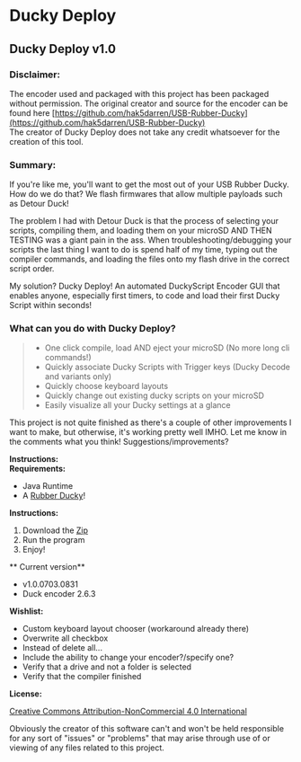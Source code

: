 Ducky Deploy 
=============
## Ducky Deploy v1.0

### Disclaimer:
The encoder used and packaged with this project has been packaged without permission. The original creator and source for the encoder can be found here [https://github.com/hak5darren/USB-Rubber-Ducky](https://github.com/hak5darren/USB-Rubber-Ducky)  
The creator of Ducky Deploy does not take any credit whatsoever for the creation of this tool. 

### Summary: 
If you're like me, you'll want to get the most out of your USB Rubber Ducky. How do we do that? We flash firmwares that allow multiple payloads such as Detour Duck!  

The problem I had with Detour Duck is that the process of selecting your scripts, compiling them, and loading them on your microSD AND THEN TESTING was a giant pain in the ass. When troubleshooting/debugging your scripts the last thing I want to do is spend half of my time, typing out the compiler commands, and loading the files onto my flash drive in the correct script order.  

My solution? Ducky Deploy! An automated DuckyScript Encoder GUI that enables anyone, especially first timers, to code and load their first Ducky Script within seconds!  


### What can you do with Ducky Deploy?

>  * One click compile, load AND eject your microSD (No more long cli commands!)
>  * Quickly associate Ducky Scripts with Trigger keys (Ducky Decode and variants only)
>  * Quickly choose keyboard layouts
>  * Quickly change out existing ducky scripts on your microSD
>  * Easily visualize all your Ducky settings at a glance 

This project is not quite finished as there's a couple of other improvements I want to make, but otherwise, it's working pretty well IMHO. Let me know in the comments what you think! Suggestions/improvements?

**Instructions:**  
**Requirements:**

  * Java Runtime
  * A [Rubber Ducky](http://usbrubberducky.com/#!index.md)! 
	
**Instructions:**

  1. Download the [Zip](https://github.com/fiveseven808/Ducky-Deploy/raw/master/prod/DuckyDeploy_v1.0.zip)
  2. Run the program
  3. Enjoy! 
		
** Current version** 

- v1.0.0703.0831
- Duck encoder 2.6.3
		  	 
**Wishlist:**

  * Custom keyboard layout chooser (workaround already there)
  * Overwrite all checkbox
  * Instead of delete all...
  * Include the ability to change your encoder?/specify one?
  * Verify that a drive and not a folder is selected
  * Verify that the compiler finished
	
	
**License:** 

[Creative Commons Attribution-NonCommercial 4.0 International ](https://creativecommons.org/licenses/by-nc/4.0/)  

Obviously the creator of this software can't and won't be held responsible for any sort of "issues" or "problems" that may arise through use of or viewing of any files related to this project. 
